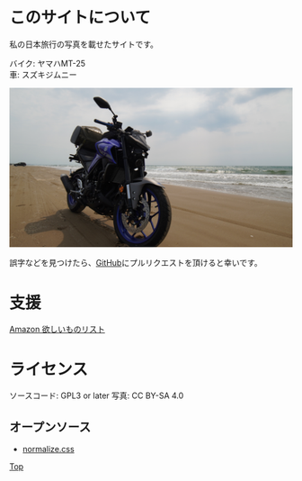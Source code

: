 # このサイトについて

私の日本旅行の写真を載せたサイトです。

バイク: ヤマハMT-25  
車: スズキジムニー

<img src="mt25.jpg" alt="MT-25" class="md-photo"></img>

誤字などを見つけたら、[GitHub](https://github.com/minebreaker/journey-in-japan)にプルリクエストを頂けると幸いです。


# 支援

[Amazon 欲しいものリスト](https://www.amazon.jp/hz/wishlist/ls/TU2U5BWI29NB?ref_=wl_share)


# ライセンス

ソースコード: GPL3 or later
写真: CC BY-SA 4.0


## オープンソース

* [normalize.css](https://github.com/necolas/normalize.css/blob/master/LICENSE.md)



[Top](/)
